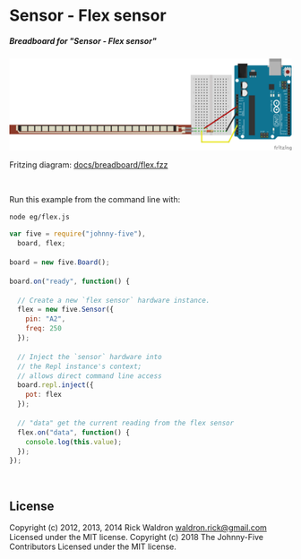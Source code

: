 <!--remove-start-->

# Sensor - Flex sensor

<!--remove-end-->






##### Breadboard for "Sensor - Flex sensor"



![docs/breadboard/flex.png](breadboard/flex.png)<br>

Fritzing diagram: [docs/breadboard/flex.fzz](breadboard/flex.fzz)

&nbsp;




Run this example from the command line with:
```bash
node eg/flex.js
```


```javascript
var five = require("johnny-five"),
  board, flex;

board = new five.Board();

board.on("ready", function() {

  // Create a new `flex sensor` hardware instance.
  flex = new five.Sensor({
    pin: "A2",
    freq: 250
  });

  // Inject the `sensor` hardware into
  // the Repl instance's context;
  // allows direct command line access
  board.repl.inject({
    pot: flex
  });

  // "data" get the current reading from the flex sensor
  flex.on("data", function() {
    console.log(this.value);
  });
});

```








&nbsp;

<!--remove-start-->

## License
Copyright (c) 2012, 2013, 2014 Rick Waldron <waldron.rick@gmail.com>
Licensed under the MIT license.
Copyright (c) 2018 The Johnny-Five Contributors
Licensed under the MIT license.

<!--remove-end-->
